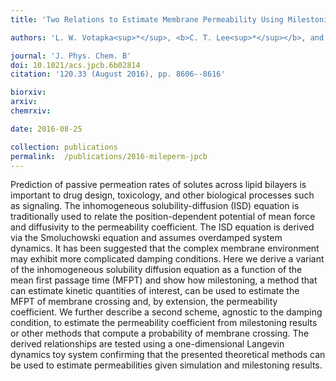 ```yaml
---
title: 'Two Relations to Estimate Membrane Permeability Using Milestoning'

authors: 'L. W. Votapka<sup>*</sup>, <b>C. T. Lee<sup>*</sup></b>, and R. E. Amaro<sup>$</sup>'

journal: 'J. Phys. Chem. B'
doi: 10.1021/acs.jpcb.6b02814
citation: '120.33 (August 2016), pp. 8606--8616'

biorxiv: 
arxiv: 
chemrxiv: 

date: 2016-08-25

collection: publications
permalink:  /publications/2016-mileperm-jpcb
---
```


Prediction of passive permeation rates of solutes across lipid bilayers is important to drug design, toxicology, and other biological processes such as signaling. The inhomogeneous solubility-diffusion (ISD) equation is traditionally used to relate the position-dependent potential of mean force and diffusivity to the permeability coefficient. The ISD equation is derived via the Smoluchowski equation and assumes overdamped system dynamics. It has been suggested that the complex membrane environment may exhibit more complicated damping conditions. Here we derive a variant of the inhomogeneous solubility diffusion equation as a function of the mean first passage time (MFPT) and show how milestoning, a method that can estimate kinetic quantities of interest, can be used to estimate the MFPT of membrane crossing and, by extension, the permeability coefficient. We further describe a second scheme, agnostic to the damping condition, to estimate the permeability coefficient from milestoning results or other methods that compute a probability of membrane crossing. The derived relationships are tested using a one-dimensional Langevin dynamics toy system confirming that the presented theoretical methods can be used to estimate permeabilities given simulation and milestoning results.
